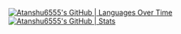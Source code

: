 [![Atanshu6555's GitHub | Languages Over Time](https://stats.quine.sh/Atanshu6555/languages-over-time?theme=dark)](https://quine.sh?utm_source=widgets&utm_campaign=Atanshu6555)
[![Atanshu6555's GitHub | Stats](https://stats.quine.sh/Atanshu6555/github?theme=dark)](https://quine.sh?utm_source=widgets&utm_campaign=Atanshu6555)
